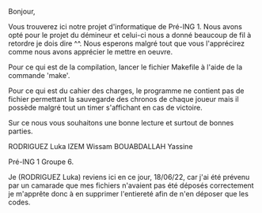 Bonjour, 

Vous trouverez ici notre projet d'informatique de Pré-ING 1.
Nous avons opté pour le projet du démineur et celui-ci nous a donné beaucoup de fil à retordre je dois dire ^^.
Nous esperons malgré tout que vous l'apprécirez comme nous avons apprécier le mettre en oeuvre.

Pour ce qui est de la compilation, lancer le fichier Makefile à l'aide de la commande 'make'.

Pour ce qui est du cahier des charges, le programme ne contient pas de fichier permettant la sauvegarde des chronos de chaque joueur mais il possède malgré tout un timer s'affichant en cas de victoire.

Sur ce nous vous souhaitons une bonne lecture et surtout de bonnes parties.


RODRIGUEZ Luka
IZEM Wissam
BOUABDALLAH Yassine

Pré-ING 1 Groupe 6.


Je (RODRIGUEZ Luka) reviens ici en ce jour, 18/06/22, car j'ai été prévenu par un camarade que mes fichiers n'avaient pas été déposés correctement je m'apprête donc à en supprimer l'entiereté afin de n'en déposer que les codes.
